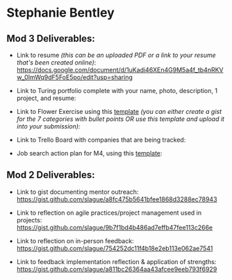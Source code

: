 # Stephanie Bentley

## Mod 3 Deliverables:

* Link to resume *(this can be an uploaded PDF or a link to your resume that's been created online)*: https://docs.google.com/document/d/1uKadi46XEn4G9M5a4f_tb4nRKVw_0ImWq9dF5FoE5po/edit?usp=sharing

* Link to Turing portfolio complete with your name, photo, description, 1 project, and resume:
* Link to Flower Exercise using this [template](https://github.com/turingschool/career-development-curriculum/blob/master/files/Career%20Unit%20-%20The%20Flower%20Diagram.pdf) *(you can either create a gist for the 7 categories with bullet points OR use this template and upload it into your submission):*
* Link to Trello Board with companies that are being tracked: 
* Job search action plan for M4, using this [template](https://github.com/turingschool/career-development-curriculum/blob/master/module_three/mod_4_action_plan_template.md):

## Mod 2 Deliverables:
* Link to gist documenting mentor outreach:
https://gist.github.com/slague/a8fc475b5641bfee1868d3288ec78943


* Link to reflection on agile practices/project management used in projects:
https://gist.github.com/slague/9b7f1bd4b486ad7effb47fee113c266e


* Link to reflection on in-person feedback:
https://gist.github.com/slague/754252dc11f4b18e2eb113e062ae7541

* Link to feedback implementation reflection & application of strengths: https://gist.github.com/slague/a811bc26364aa43afcee9eeb793f6929
